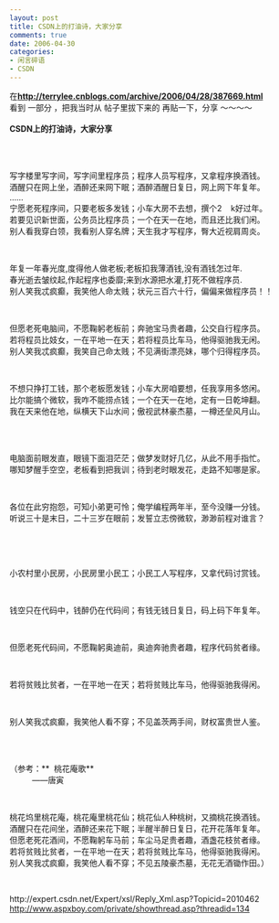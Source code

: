 ```yaml
---
layout: post
title: CSDN上的打油诗，大家分享
comments: true
date: 2006-04-30
categories:
- 闲言碎语
- CSDN
---
```


<p>在<a href="http://terrylee.cnblogs.com/archive/2006/04/28/387669.html"><strong>http://terrylee.cnblogs.com/archive/2006/04/28/387669.html</strong></a><br />看到 一部分 ，把我当时从 帖子里拔下来的 再贴一下，分享 ～～～～<br /><br /><strong>CSDN上的打油诗，大家分享</strong> <br /><br /></p>
<p></p>
<br /><p>写字楼里写字间，写字间里程序员；程序人员写程序，又拿程序换酒钱。<br />酒醒只在网上坐，酒醉还来网下眠；酒醉酒醒日复日，网上网下年复年。<br />……<br />宁愿老死程序间，只要老板多发钱；小车大房不去想，撰个2    k好过年。<br />若要见识新世面，公务员比程序员；一个在天一在地，而且还比我们闲。<br />别人看我穿白领，我看别人穿名牌；天生我才写程序，臀大近视肩周炎。</p>
<br /><p>年复一年春光度,度得他人做老板;老板扣我薄酒钱,没有酒钱怎过年.<br />春光逝去皱纹起,作起程序也委靡;来到水源把水灌,打死不做程序员.<br />别人笑我忒疯癫，我笑他人命太贱；状元三百六十行，偏偏来做程序员！！</p>
<br /><p>但愿老死电脑间，不愿鞠躬老板前；奔驰宝马贵者趣，公交自行程序员。<br />若将程员比妓女，一在平地一在天；若将程员比车马，他得驱驰我无闲。<br />别人笑我忒疯癫，我笑自己命太贱；不见满街漂亮妹，哪个归得程序员。</p>
<br /><p>不想只挣打工钱，那个老板愿发钱；小车大房咱要想，任我享用多悠闲。<br />比尔能搞个微软，我咋不能捞点钱；一个在天一在地，定有一日乾坤翻。<br />我在天来他在地，纵横天下山水间；傲视武林豪杰墓，一樽还垒风月山。</p>
<br /><p><br />电脑面前眼发直，眼镜下面泪茫茫；做梦发财好几亿，从此不用手指忙。<br />哪知梦醒手空空，老板看到把我训；待到老时眼发花，走路不知哪是家。</p>
<br /><p>各位在此穷抱怨，可知小弟更可怜；俺学编程两年半，至今没赚一分钱。<br />听说三十是末日，二十三岁在眼前；发誓立志傍微软，渺渺前程对谁言？</p>
<br /><p></p>
<br /><p>小农村里小民房，小民房里小民工；小民工人写程序，又拿代码讨赏钱。</p>
<br /><p>钱空只在代码中，钱醉仍在代码间；有钱无钱日复日，码上码下年复年。</p>
<br /><p>但愿老死代码间，不愿鞠躬奥迪前，奥迪奔驰贵者趣，程序代码贫者缘。</p>
<br /><p>若将贫贱比贫者，一在平地一在天；若将贫贱比车马，他得驱驰我得闲。</p>
<br /><p>别人笑我忒疯癫，我笑他人看不穿；不见盖茨两手间，财权富贵世人鉴。</p>
<br /><p><br />（参考：**  桃花庵歌**<br />          ——唐寅</p>
<br /><p>桃花坞里桃花庵，桃花庵里桃花仙；桃花仙人种桃树，又摘桃花换酒钱。<br />酒醒只在花间坐，酒醉还来花下眠；半醒半醉日复日，花开花落年复年。<br />但愿老死花酒间，不愿鞠躬车马前；车尘马足贵者趣，酒盏花枝贫者缘。<br />若将贫贱比贫者，一在平地一在天；若将贫贱比车马，他得驱驰我得闲。<br />别人笑我忒疯癫，我笑他人看不穿；不见五陵豪杰墓，无花无酒锄作田。）</p>
<br /><p>http://expert.csdn.net/Expert/xsl/Reply_Xml.asp?Topicid=2010462<br /><a href="http://www.aspxboy.com/private/showthread.asp?threadid=134" target="_new">http://www.aspxboy.com/private/showthread.asp?threadid=134</a></p>				
